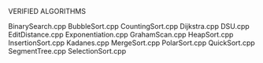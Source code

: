 VERIFIED ALGORITHMS

BinarySearch.cpp
BubbleSort.cpp
CountingSort.cpp
Dijkstra.cpp
DSU.cpp
EditDistance.cpp
Exponentiation.cpp
GrahamScan.cpp
HeapSort.cpp
InsertionSort.cpp
Kadanes.cpp
MergeSort.cpp
PolarSort.cpp
QuickSort.cpp
SegmentTree.cpp
SelectionSort.cpp
